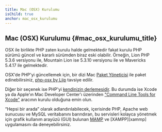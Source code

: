```yaml
---
title: Mac (OSX) Kurulumu
isChild: true
anchor: mac_osx_kurulumu
---
```


## Mac (OSX) Kurulumu  {#mac_osx_kurulumu_title}

OSX ile birlikte PHP zaten kurulu halde gelmektedir fakat kurulu PHP sürümü güncel ve kararlı sürümden biraz eski olabilir. Örneğin, Lion PHP 5.3.6 versiyonu ile, Mountain Lion ise 5.3.10 versiyonu ile ve Mavericks 5.4.17 ile gelmektedir.

OSX'de PHP'yi güncellemek için, bir dizi Mac [Paket Yöneticisi][mac-package-managers] ile paket edinebilirsiniz, [php-osx by Liip][php-osx-downloads] tavsiye edilir.

Diğer bir seçenek ise PHP'yi [kendinizin derlemesidir][mac-compile]. Bu durumda ise Xcode ya da Apple'ın Mac Developer Center'ı üzerinden ["Command Line Tools for Xcode"][apple-developer] aracının kurulu olduğuna emin olun.

“Hepsi bir arada” olarak adlandırılabilecek, içerisinde PHP, Apache web sunucusu ve MySQL veritabanını barındıran, bu servisleri kolayca yönetmek için grafik kullanım arayüzü (GUI) bulunan [MAMP][mamp-downloads] ve [XAMPP][xammp] uygulamasını da deneyebilirsiniz.

[mac-package-managers]: http://www.php.net/manual/tr/install.macosx.packages.php
[mac-compile]: http://www.php.net/manual/tr/install.macosx.compile.php
[xcode-gcc-substitution]: https://github.com/kennethreitz/osx-gcc-installer
[apple-developer]: https://developer.apple.com/downloads
[mamp-downloads]: http://www.mamp.info/en/downloads/index.html
[php-osx-downloads]: http://php-osx.liip.ch/
[xampp]: http://www.apachefriends.org/en/xampp.html